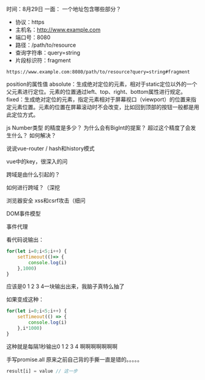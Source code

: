 时间：8月29日
一面：
一个地址包含哪些部分？
+ 协议：https
+ 主机名：http://www.example.com
+ 端口号：8080
+ 路径：/path/to/resource
+ 查询字符串：query=string
+ 片段标识符：fragment
```
https://www.example.com:8080/path/to/resource?query=string#fragment
```

position的属性值
absolute：生成绝对定位的元素，相对于static定位以外的一个父元素进行定位。元素的位置通过left、top、right、bottom属性进行规定。
fixed：生成绝对定位的元素，指定元素相对于屏幕视⼝（viewport）的位置来指定元素位置。元素的位置在屏幕滚动时不会改变，⽐如回到顶部的按钮⼀般都是⽤此定位⽅式。

js Number类型 的精度是多少？
为什么会有BigInt的提案？
超过这个精度了会发生什么？
如何解决？

说说vue-router / hash和history模式

vue中的key，很深入的问

跨域是由什么引起的？

如何进行跨域？（深挖

浏览器安全
xss和csrf攻击（细问

DOM事件模型

事件代理

看代码说输出：
```js
for(let i=0;i<5;i++) {
    setTimeout(()=> {
        console.log(i)
    },1000)
}
```
应该是0 1 2 3 4一块输出出来，我脑子真特么抽了

如果变成这种：
```js
for(let i=0;i<5;i++) {
    setTimeout(() => {
        console.log(i)
    },i*1000)
}
```
这种就是每隔1秒输出0 1 2 3 4
啊啊啊啊啊啊啊

手写promise.all
原来之前自己背的手撕一直是错的。。。。。

```js
result[i] = value // 这一步
```

